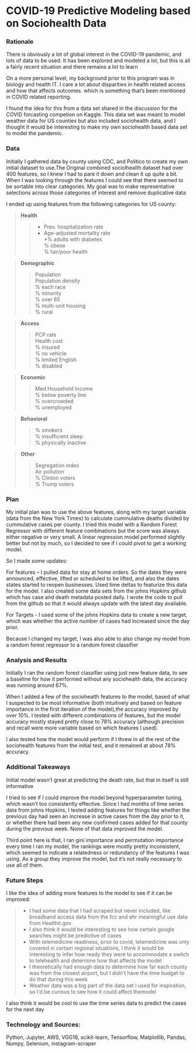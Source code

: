 # COVID-19 Predictive Modeling based on Sociohealth Data


### Rationale

There is obviously a lot of global interest in the COVID-19 pandemic, and lots of data to be used.  It has been explored and modeled a lot, but this is all a fairly recent situation and there remains a lot to learn

On a more personal level, my background prior to this program was in biology and health IT. I care a lot about disparities in health related access and how that affects outcomes. which is something that’s been mentioned in COVID related reporting. 

I found the idea for this from a data set shared in the discussion for the COVID forcasting competion on Kaggle. This data set was meant to model weather data for US counties but also included sociohealth data, and I thought it would be interesting to make my own sociohealth based data set to model the pandemic. 



### Data 

Initially I gathered data by county using CDC, and Politico to create my own initial dataset to use.The Original combined sociolhealth dataset had over 400 features, so I knew I had to pare it down and clean it up quite a bit.  
When I was looking through the features I could see that there seemed to be sortable into clear categories. My goal was to make representative selections across those categories of interest and remove duplicative data 



I ended up using features from the following categories for US county: 
>**Health**  
>>- Prev. hospitalization rate  
>>- Age-adjusted mortality rate  
>>*% adults with diabetes  
>>% obese  
>>% fair/poor health  

>**Demographic**  
>>Population   
>>Population density  
>>% each race  
>>% minority  
>>% over 65  
>>% multi-unit housing  
>>% rural  
 
>**Access**  
>>PCP rate  
>>Health cost  
>>% insured  
>>% no vehicle  
>>% limited English  
>>% disabled  
 
>**Economic**  
>>Med Household Income  
>>% below poverty line  
>>% overcrowded  
>>% unemployed  
 
>**Behavioral**  
>>% smokers  
>>% insufficient sleep  
>>% physically inactive  
  
>**Other**  
>>Segregation index  
>>Air pollution   
>>% Clinton voters  
>>% Trump voters  
 
 
### Plan 

My initial plan was to use the above features, along with my target variable (data from the New York Times) to calculate cummulative deaths divided by cummulative cases per county. I tried this model with a Random Forest Regressor with different feature combinations but the score was always either negative or very small. A linear regression model performed slightly better but not by much, so I decided to see if I could pivot to get a working model. 

So I made some updates:

For features – I pulled data for stay at home orders. So the dates they were announced, effective, lifted or scheduled to be lifted, and also the dates states started to reopen businesses. Used time deltas to featurize this data for the model. I also created some data sets from the johns Hopkins github which has case and death metadata posted daily. I wrote the code to pull from the github so that it would always update with the latest day available. 

For Targets - I used some of the johns Hopkins data to create a new target, which was whether the active number of cases had increased since the day prior. 

Because I changed my target, I was also able to also change my model from a random forest regressor to a random forest classifier 


### Analysis and Results

Initially I ran the random forest classifier using just new feature data, to see a baseline for how it performed without any sociohealth data, the accuracy was running around 67%. 

When I added a few of the sociohealth features to the model, based of what I suspected to be most informative (both intuitively and based on feature importance in the first iteration of the model),the accuracy improved by over 10%. I tested with different combinations of features, but the model accuracy mostly stayed pretty close to 78% accuracy (although precision and recall were more variable based on which features I used). 

I also tested how the model would perform if I  threw in all the rest of the sociohealth features from the initial test, and 
it remained at about 78% accuracy. 


### Additional Takeaways

Initial model wasn’t great at predicting the death rate, but that in itself is still informative

I tried to see if I could improve the model beyond hyperparameter tuning, which wasn’t too consistently effective. Since I had months of time series data from johns Hopkins, I tested adding features for things like whether the previous day had seen an increase in active cases from the day prior to it, or whether there had been any new confirmed cases added for that county during the previous week. None of that data improved the model. 

Third point here is that, I ran gini importance and permutation importance every time I ran my model, the rankings were mostly pretty inconsistent, which seemed to indicate a relatedness or redundancy of the features I was using. As a group they improve the model, but it’s not really necessary to use all of them. 



### Future Steps 



I like the idea of adding more features to the model to see if it can be improved:

> - I had some data that I had scraped but never included, like broadband access data from the fcc and ehr meaningful use data from Healthit.gov
> - I also think it would be interesting to see how certain google searches might be predictive of cases  
> - With telemedicine readiness, prior to covid, telemedicine was only covered in certain regional situations, I think it would be interesting to infer how ready they were to accommodate a switch to telehealth and determine how that affects the model  
> - I theoretically had enough data to determine how far each county was from the closest airport, but I didn’t have the time budget to do that during this week  
> - Weather data was a big part of the data set I used for inspiration, so I'd be curious to see how it could affect themodel

I also think it would be cool to use the time series data to predict the cases for the next day



### Technology and Sources: 

Python, Jupyter, AWS, VGG16, scikit-learn, Tensorflow, Matplotlib, Pandas, Numpy, Selenium, instagram-scraper









